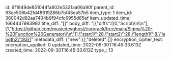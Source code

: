 id: 9f1849de851044fa802e5321aa06a90f
parent_id: 93ce506b42fd48619286b7bf43ea57b5
item_type: 1
item_id: 360042d82aa7404b9f94cfc6955d85ef
item_updated_time: 1664447983992
title_diff: "[]"
body_diff: "[{\"diffs\":[[0,\"Script\\\n\\\n\"],[1,\"https://github.com/musicdevghost/eurorack/tree/main/Sigma%20-%20Function%20Generator\\\n\"]],\"start1\":28,\"start2\":28,\"length1\":8,\"length2\":93}]"
metadata_diff: {"new":{},"deleted":[]}
encryption_cipher_text: 
encryption_applied: 0
updated_time: 2022-09-30T16:45:33.613Z
created_time: 2022-09-30T16:45:33.613Z
type_: 13
